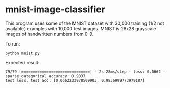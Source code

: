 # mnist-image-classifier
This program uses some of the MNIST dataset with 30,000 training (1/2 not available) examples with 10,000 test images.  MNIST is 28x28 grayscale images of handwritten numbers from 0-9.

To run:
```
python mnist.py
```

Expected result:
```
79/79 [==============================] - 2s 28ms/step - loss: 0.0662 - sparse_categorical_accuracy: 0.9837
test loss, test acc: [0.0662233978509903, 0.9836999773979187]
```
